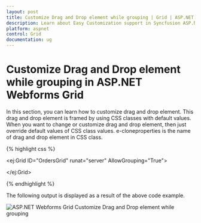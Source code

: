 ```yaml
---
layout: post
title: Customize Drag and Drop element while grouping | Grid | ASP.NET Webforms | Syncfusion
description: Learn about Easy Customization support in Syncfusion ASP.NET Webforms Grid control, its elements, and more.
platform: aspnet
control: Grid
documentation: ug
---
```


# Customize Drag and Drop element while grouping in ASP.NET Webforms Grid

In this section, you can learn how to customize drag and drop element. This drag and drop element is framed by using CSS classes with default values. When you want to change or customize drag and drop element, then just override default values of CSS class values. e-cloneproperties is the name of drag and drop element in CSS class.

{% highlight css %}

<style type="text/css">

.e-grid .e-cloneproperties {

            background-color: black;

        }

</style>

<ej:Grid ID="OrdersGrid" runat="server" AllowGrouping="True">

<DataManager URL="http://mvc.syncfusion.com/Services/Northwnd.svc/Orders/" Offline="true"></DataManager>

 </ej:Grid>



{% endhighlight %}





The following output is displayed as a result of the above code example.

![ASP.NET Webforms Grid Customize Drag and Drop element while grouping](Customize-Drag-and-Drop-element-while-grouping_images/Customize-Drag-and-Drop-element-while-grouping_img1.png) 



